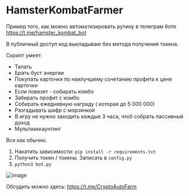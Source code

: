 # HamsterKombatFarmer

Пример того, как можно автоматизировать рутину в телеграм боте https://t.me/hamster_kombat_bot

В публичный доступ код выкладываю без метода получения токена.

Скрипт умеет:

- Тапать
- Брать буст энергии
- Покупать карточки по наилучшему сочетанию профита к цене карточки
- Если повезет - собирать комбо
- Забирать профит с комбо
- Собирать ежедневную награду ( которая до 5 000 000)
- Разгадывать шифр с морзянкой
- В игру не нужно заходить каждые 3 часа, чтоб собрать пассивный доход
- Мультиаккаунтинг

Все как обычно.
1. Накатить зависимости: `pip install -r requirements.txt`
2. Получить токен / токены. Записать в `config.py`
3. `python3 bot.py`

![image](https://github.com/TotalAwesome/HamsterKombatFarmer/assets/39047158/6a0eab71-b6b6-4e3b-a5b6-ad1d8ebd85d3)


Обсудить можно здесь: https://t.me/CryptoAutoFarm
